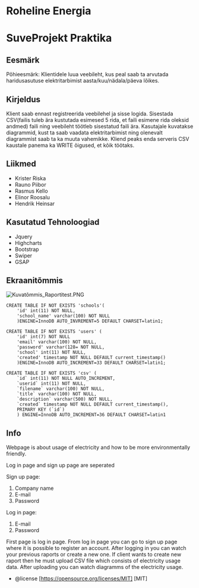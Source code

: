 # Roheline Energia
# SuveProjekt Praktika

## Eesmärk  
Põhieesmärk: Klientidele luua veebileht, kus peal saab ta arvutada haridusasutuse elektritarbimist aasta/kuu/nädala/päeva lõikes.

## Kirjeldus  
Klient saab ennast registreerida veebilehel ja sisse logida. Sisestada CSV(failis tuleb ära kustutada esimesed 5 rida, et faili esimene rida oleksid andmed) faili ning veebileht töötleb sisestatud faili ära. Kasutajale kuvatakse diagrammid, kust ta saab vaadata elektritarbimist ning olenevalt diagrammist saab ta ka muuta vahemikke. Kliend peaks enda serveris CSV kaustale panema ka WRITE õigused, et kõik töötaks.

## Liikmed
* Krister Riska
* Rauno Piibor
* Rasmus Kello
* Elinor Roosalu
* Hendrik Heinsar

## Kasutatud Tehnoloogiad
* Jquery
* Highcharts
* Bootstrap
* Swiper
* GSAP

## Ekraanitõmmis  
![Kuvatõmmis_Raportitest.PNG](/Kuvatõmmis_Raportitest.PNG)

```
CREATE TABLE IF NOT EXISTS 'schools'(
	'id' int(11) NOT NULL,
	'school_name' varchar(100) NOT NULL
	)ENGINE=InnoDB AUTO_INVREMENT=5 DEFAULT CHARSET=latin1;
```

```
CREATE TABLE IF NOT EXISTS 'users' (
	'id' int(7) NOT NULL
	'email' varchar(100) NOT NULL,
	'password' varchar(128= NOT NULL,
	'school' int(11) NOT NULL,
	'created' timestamp NOT NULL DEFAULT current_timestamp()
	)ENGINE=InnoDB AUTO_INCREMENT=33 DEFAULT CHARSET=latin1;
```

```
CREATE TABLE IF NOT EXISTS 'csv' (
	`id` int(11) NOT NULL AUTO_INCREMENT,
	`userid` int(11) NOT NULL,
	`filename` varchar(100) NOT NULL,
	`title` varchar(100) NOT NULL,
	`description` varchar(500) NOT NULL,
	`created` timestamp NOT NULL DEFAULT current_timestamp(),
	PRIMARY KEY (`id`)
	) ENGINE=InnoDB AUTO_INCREMENT=36 DEFAULT CHARSET=latin1
```

## Info
Webpage is about usage of electricity and how to be more environmentally friendly.

Log in page and sign up page are seperated

Sign up page:
1. Company name
2. E-mail
3. Password

Log in page:
1. E-mail
2. Password

First page is log in page. From log in page you can go to sign up page where it is possible to register an account.
After logging in you can watch your previous raports or create a new one. If client wants to create new raport then he must upload CSV file which consists of electricity usage data. After uploading you can watch diagramms of the electricity usage.

 * @license  [https://opensource.org/licenses/MIT] [MIT]
